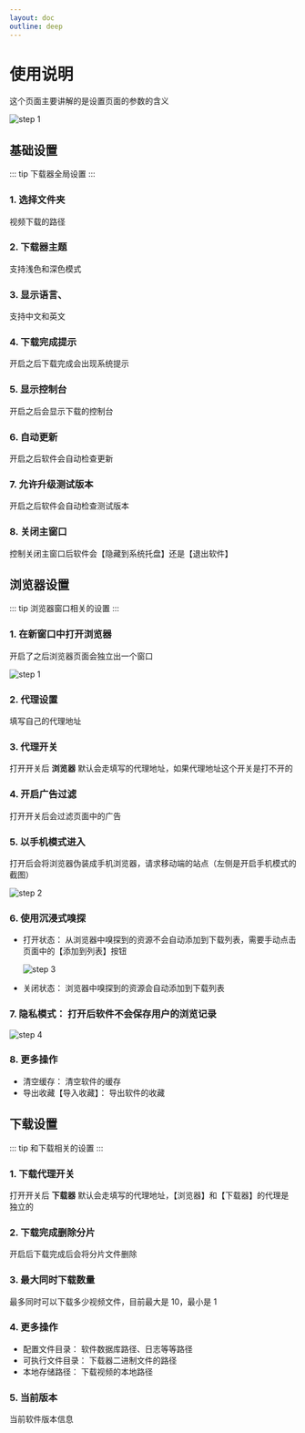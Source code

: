 ```yaml
---
layout: doc
outline: deep
---
```


# 使用说明

这个页面主要讲解的是设置页面的参数的含义

![step 1](./images/documents-step1.png)

## 基础设置

::: tip
下载器全局设置
:::

### 1. 选择文件夹

视频下载的路径

### 2. 下载器主题

支持浅色和深色模式

### 3. 显示语言、

支持中文和英文

### 4. 下载完成提示

开启之后下载完成会出现系统提示

### 5. 显示控制台

开启之后会显示下载的控制台

### 6. 自动更新

开启之后软件会自动检查更新

### 7. 允许升级测试版本

开启之后软件会自动检查测试版本

### 8. 关闭主窗口

控制关闭主窗口后软件会【隐藏到系统托盘】还是【退出软件】

## 浏览器设置

::: tip
浏览器窗口相关的设置
:::

### 1. 在新窗口中打开浏览器

开启了之后浏览器页面会独立出一个窗口

   ![step 1](./images/documents-step2.png)

### 2. 代理设置

填写自己的代理地址

### 3. 代理开关

打开开关后 **浏览器** 默认会走填写的代理地址，如果代理地址这个开关是打不开的

### 4. 开启广告过滤

打开开关后会过滤页面中的广告

### 5. 以手机模式进入

打开后会将浏览器伪装成手机浏览器，请求移动端的站点（左侧是开启手机模式的截图）

  ![step 2](./images/documents-step3.png)

### 6. 使用沉浸式嗅探

- 打开状态： 从浏览器中嗅探到的资源不会自动添加到下载列表，需要手动点击页面中的【添加到列表】按钮

  ![step 3](./images/documents-step4.png)

- 关闭状态： 浏览器中嗅探到的资源会自动添加到下载列表

### 7. 隐私模式： 打开后软件不会保存用户的浏览记录

  ![step 4](./images/documents-step5.png)

### 8. 更多操作

- 清空缓存： 清空软件的缓存
- 导出收藏【导入收藏】： 导出软件的收藏

## 下载设置

::: tip
和下载相关的设置
:::

### 1. 下载代理开关

打开开关后 **下载器** 默认会走填写的代理地址，【浏览器】和【下载器】的代理是独立的

### 2. 下载完成删除分片

开启后下载完成后会将分片文件删除

### 3. 最大同时下载数量

最多同时可以下载多少视频文件，目前最大是 10，最小是 1

### 4. 更多操作

- 配置文件目录： 软件数据库路径、日志等等路径
- 可执行文件目录： 下载器二进制文件的路径
- 本地存储路径： 下载视频的本地路径

### 5. 当前版本

当前软件版本信息
